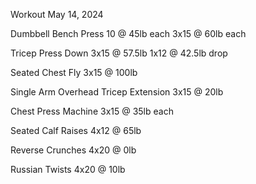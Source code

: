 Workout May 14, 2024

Dumbbell Bench Press
10 @ 45lb each
3x15 @ 60lb each

Tricep Press Down
3x15 @ 57.5lb
1x12 @ 42.5lb drop

Seated Chest Fly
3x15 @ 100lb

Single Arm Overhead Tricep Extension
3x15 @ 20lb

Chest Press Machine
3x15 @ 35lb each

Seated Calf Raises
4x12 @ 65lb

Reverse Crunches
4x20 @ 0lb

Russian Twists
4x20 @ 10lb